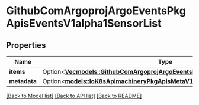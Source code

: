 # GithubComArgoprojArgoEventsPkgApisEventsV1alpha1SensorList

## Properties

Name | Type | Description | Notes
------------ | ------------- | ------------- | -------------
**items** | Option<[**Vec<models::GithubComArgoprojArgoEventsPkgApisEventsV1alpha1Sensor>**](github.com.argoproj.argo_events.pkg.apis.events.v1alpha1.Sensor.md)> |  | [optional]
**metadata** | Option<[**models::IoK8sApimachineryPkgApisMetaV1ListMeta**](io.k8s.apimachinery.pkg.apis.meta.v1.ListMeta.md)> |  | [optional]

[[Back to Model list]](../README.md#documentation-for-models) [[Back to API list]](../README.md#documentation-for-api-endpoints) [[Back to README]](../README.md)


